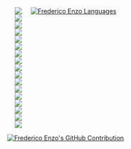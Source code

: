 <div style="display: flex; flex-wrap: wrap; justify-content: center; gap: 20px;">
  <div style="display: flex; flex-direction: column; align-items: center;">
    <img src="https://img.shields.io/badge/java-%23ED8B00.svg?style=for-the-badge&logo=openjdk&logoColor=white" />
    <img src="https://img.shields.io/badge/spring-%236DB33F.svg?style=for-the-badge&logo=spring&logoColor=white" />
    <img src="https://img.shields.io/badge/typescript-%23007ACC.svg?style=for-the-badge&logo=typescript&logoColor=white" />
    <img src="https://img.shields.io/badge/postgres-%23316192.svg?style=for-the-badge&logo=postgresql&logoColor=white" />
    <img src="https://img.shields.io/badge/javascript-%23323330.svg?style=for-the-badge&logo=javascript&logoColor=%23F7DF1E" />
    <img src="https://img.shields.io/badge/Git-F05032?style=for-the-badge&logo=git&logoColor=white" />
    <img src="https://img.shields.io/badge/angular-%23DD0031.svg?style=for-the-badge&logo=angular&logoColor=white" />
    <img src="https://img.shields.io/badge/Nodejs-3C873A?style=for-the-badge&labelColor=black&logo=node.js&logoColor=3C873A" />
    <img src="https://img.shields.io/badge/mysql-%2300f.svg?style=for-the-badge&logo=mysql&logoColor=white" />
    <img src="https://img.shields.io/badge/HTML5-E34F26?style=for-the-badge&logo=html5&logoColor=white" />
    <img src="https://img.shields.io/badge/CSS3-1572B6?style=for-the-badge&logo=css3&logoColor=white" />
    <img src="https://img.shields.io/badge/Docker-%23316A9C.svg?style=for-the-badge&logo=docker&logoColor=white" />
    <img src="https://img.shields.io/badge/Linux-%23FCC624.svg?style=for-the-badge&logo=linux&logoColor=black" />
    <img src="https://img.shields.io/badge/Vue.js-%234FC08D.svg?style=for-the-badge&logo=vue.js&logoColor=white" />
    <img src="https://img.shields.io/badge/Test-%23FF7043.svg?style=for-the-badge&logo=testing-library&logoColor=white" />
    <img src="https://img.shields.io/badge/Python-%233B8E4F.svg?style=for-the-badge&logo=python&logoColor=white" />
    <img src="https://img.shields.io/badge/Bootstrap-%23563D7C.svg?style=for-the-badge&logo=bootstrap&logoColor=white" />
  </div>
  <div style="display: flex; flex-direction: column; align-items: center;">
    <a href="https://github.com/frederico-enzo" style="display: inline-block;">
      <img alt="Frederico Enzo Languages" src="https://denvercoder1-github-readme-stats.vercel.app/api/top-langs/?username=frederico-enzo&langs_count=8&layout=compact&theme=react&border_color=7F3FBF&bg_color=0D1117&title_color=F85D7F&icon_color=F8D866" />
    </a>
  </div>
</div>

<p align="center" style="display: flex; justify-content: center; gap: 10px;">
  <a href="https://github.com/frederico-enzo" style="display: inline-block;">
    <img src="https://github-profile-summary-cards.vercel.app/api/cards/profile-details?username=frederico-enzo&theme=radical" alt="Frederico Enzo's GitHub Contribution" />
  </a>
</p>
